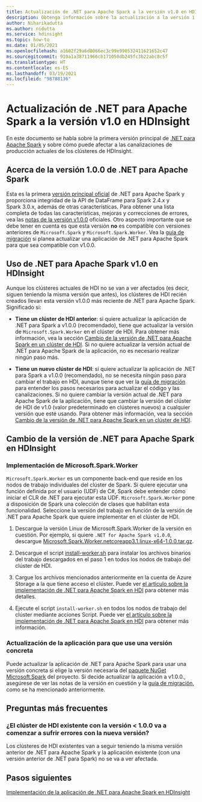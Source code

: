 ```yaml
---
title: Actualización de .NET para Apache Spark a la versión v1.0 en HDI
description: Obtenga información sobre la actualización a la versión 1.0 de .NET para Apache Spark en HDI y sobre cómo afecta eso al código y los clústeres existentes.
author: Niharikadutta
ms.author: nidutta
ms.service: hdinsight
ms.topic: how-to
ms.date: 01/05/2021
ms.openlocfilehash: a1602f29a6d0066ec3c99e990532411621652c47
ms.sourcegitcommit: 910a1a38711966cb171050db245fc3b22abc8c5f
ms.translationtype: HT
ms.contentlocale: es-ES
ms.lasthandoff: 03/19/2021
ms.locfileid: "98788136"
---
```

# <a name="updating-net-for-apache-spark-to-version-v10--in-hdinsight"></a>Actualización de .NET para Apache Spark a la versión v1.0 en HDInsight

En este documento se habla sobre la primera versión principal de [.NET para Apache Spark](https://github.com/dotnet/spark) y sobre cómo puede afectar a las canalizaciones de producción actuales de los clústeres de HDInsight.

## <a name="about-net-for-apache-spark-version-100"></a>Acerca de la versión 1.0.0 de .NET para Apache Spark

Esta es la primera [versión principal oficial](https://github.com/dotnet/spark/releases/tag/v1.0.0) de .NET para Apache Spark y proporciona integridad de la API de DataFrame para Spark 2.4.x y Spark 3.0.x, además de otras características. Para obtener una lista completa de todas las características, mejoras y correcciones de errores, vea las [notas de la versión v1.0.0](https://github.com/dotnet/spark/blob/master/docs/release-notes/1.0.0/release-1.0.0.md) oficiales.
Otro aspecto importante que se debe tener en cuenta es que esta versión **no** es compatible con versiones anteriores de `Microsoft.Spark` y `Microsoft.Spark.Worker`. Vea la [guía de migración](https://github.com/dotnet/spark/blob/master/docs/migration-guide.md#upgrading-from-microsoftspark-0x-to-10) si planea actualizar una aplicación de .NET para Apache Spark para que sea compatible con v1.0.0.

## <a name="using-net-for-apache-spark-v10-in-hdinsight"></a>Uso de .NET para Apache Spark v1.0 en HDInsight

Aunque los clústeres actuales de HDI no se van a ver afectados (es decir, siguen teniendo la misma versión que antes), los clústeres de HDI recién creados llevan esta versión v1.0.0 más reciente de .NET para Apache Spark. Significado si:

- **Tiene un clúster de HDI anterior**: si quiere actualizar la aplicación de .NET para Spark a v1.0.0 (recomendado), tiene que actualizar la versión de `Microsoft.Spark.Worker` en el clúster de HDI. Para obtener más información, vea la sección [Cambio de la versión de .NET para Apache Spark en un clúster de HDI](#changing-net-for-apache-spark-version-on-hdinsight).
Si no quiere actualizar la versión actual de .NET para Apache Spark de la aplicación, no es necesario realizar ningún paso más.  

- **Tiene un nuevo clúster de HDI**: si quiere actualizar la aplicación de .NET para Spark a v1.0.0 (recomendado), no se necesita ningún paso para cambiar el trabajo en HDI, aunque tiene que ver la [guía de migración](https://github.com/dotnet/spark/blob/master/docs/migration-guide.md#upgrading-from-microsoftspark-0x-to-10) para entender los pasos necesarios para actualizar el código y las canalizaciones.
Si no quiere cambiar la versión actual de .NET para Apache Spark de la aplicación, tiene que cambiar la versión del clúster de HDI de v1.0 (valor predeterminado en clústeres nuevos) a cualquier versión que esté usando. Para obtener más información, vea la sección [Cambio de la versión de .NET para Apache Spark en un clúster de HDI](spark-dotnet-version-update.md#changing-net-for-apache-spark-version-on-hdinsight).  

## <a name="changing-net-for-apache-spark-version-on-hdinsight"></a>Cambio de la versión de .NET para Apache Spark en HDInsight

### <a name="deploy-microsoftsparkworker"></a>Implementación de Microsoft.Spark.Worker

`Microsoft.Spark.Worker` es un componente back-end que reside en los nodos de trabajo individuales del clúster de Spark. Si quiere ejecutar una función definida por el usuario (UDF) de C#, Spark debe entender cómo iniciar el CLR de .NET para ejecutar esta UDF. `Microsoft.Spark.Worker` pone a disposición de Spark una colección de clases que habilitan esta funcionalidad. Seleccione la versión del trabajo en función de la versión de .NET para Apache Spark que quiere implementar en el clúster de HDI.

1. Descargue la versión Linux de Microsoft.Spark.Worker de la versión en cuestión. Por ejemplo, si quiere `.NET for Apache Spark v1.0.0`, descargue [Microsoft.Spark.Worker.netcoreapp3.1.linux-x64-1.0.0.tar.gz](https://github.com/dotnet/spark/releases/tag/v1.0.0).  

2. Descargue el script [install-worker.sh](https://github.com/dotnet/spark/blob/master/deployment/install-worker.sh) para instalar los archivos binarios del trabajo descargados en el paso 1 en todos los nodos de trabajo del clúster de HDI.  

3. Cargue los archivos mencionados anteriormente en la cuenta de Azure Storage a la que tiene acceso el clúster. Puede ver [el artículo sobre la implementación de .NET para Apache Spark en HDI](/dotnet/spark/tutorials/hdinsight-deployment#upload-files-to-azure) para obtener más detalles.

4. Ejecute el script `install-worker.sh` en todos los nodos de trabajo del clúster mediante acciones Script. Puede ver [el artículo sobre la implementación de .NET para Apache Spark en HDI](/dotnet/spark/tutorials/hdinsight-deployment#run-the-hdinsight-script-action) para obtener más información.

### <a name="update-your-application-to-use-specific-version"></a>Actualización de la aplicación para que use una versión concreta

Puede actualizar la aplicación de .NET para Apache Spark para usar una versión concreta si elige la versión necesaria del [paquete NuGet Microsoft.Spark](https://www.nuget.org/packages/Microsoft.Spark/) del proyecto. Si decide actualizar la aplicación a v1.0.0., asegúrese de ver las notas de la versión en cuestión y la [guía de migración](https://github.com/dotnet/spark/blob/master/docs/migration-guide.md#upgrading-from-microsoftspark-0x-to-10), como se ha mencionado anteriormente.

## <a name="faqs"></a>Preguntas más frecuentes

### <a name="will-my-existing-hdi-cluster-with-version--100-start-failing-with-the-new-release"></a>¿El clúster de HDI existente con la versión < 1.0.0 va a comenzar a sufrir errores con la nueva versión?

Los clústeres de HDI existentes van a seguir teniendo la misma versión anterior de .NET para Apache Spark y la aplicación existente (con una versión anterior de .NET para Spark) no se va a ver afectada.

## <a name="next-steps"></a>Pasos siguientes

[Implementación de la aplicación de .NET para Apache Spark en HDInsight](/dotnet/spark/tutorials/hdinsight-deployment)